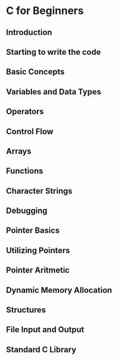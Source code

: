 # C for Beginners

## Introduction

## Starting to write the code

## Basic Concepts

## Variables and Data Types

## Operators

## Control Flow

## Arrays

## Functions

## Character Strings

## Debugging

## Pointer Basics

## Utilizing Pointers

## Pointer Aritmetic

## Dynamic Memory Allocation

## Structures

## File Input and Output

## Standard C Library
